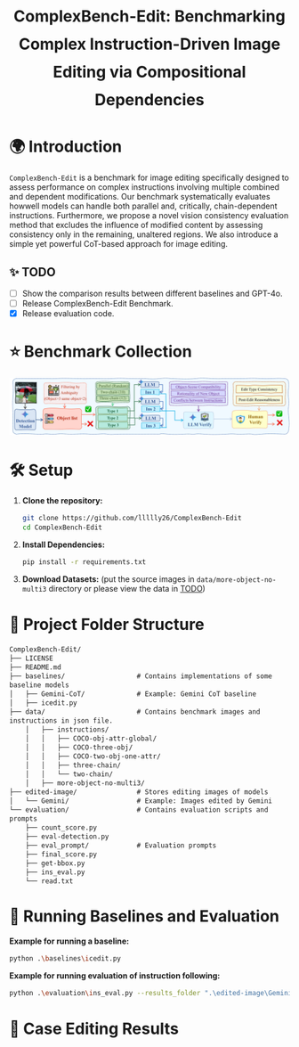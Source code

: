 <h1 align="center" style="line-height: 50px;">
  ComplexBench-Edit: Benchmarking Complex Instruction-Driven
Image Editing via Compositional Dependencies
</h1>

# 🌍 Introduction

`ComplexBench-Edit` is a  benchmark for image editing specifically designed to assess performance on complex instructions involving multiple combined and dependent modifications. Our benchmark systematically evaluates howwell models can handle both parallel and, critically, chain-dependent instructions. Furthermore, we propose a novel vision consistency evaluation method that excludes the influence of modified content by assessing consistency only in the remaining, unaltered regions. We also introduce a simple yet powerful CoT-based approach for image editing.


## ✨ TODO

- [ ] Show the comparison results between different baselines and GPT-4o.
- [ ] Release ComplexBench-Edit Benchmark.
- [x] Release evaluation code.

# ⭐ Benchmark Collection
![Overview Figure](./data/pipeline.jpg)


# 🛠️ Setup

1.  **Clone the repository:**
    ```bash
    git clone https://github.com/llllly26/ComplexBench-Edit
    cd ComplexBench-Edit
    ```
2.  **Install Dependencies:**
    ```bash
    pip install -r requirements.txt
    ```
3.  **Download Datasets:** (put the source images in `data/more-object-no-multi3` directory or please view the data in [TODO](https://github.com/llllly26/ComplexBench-Edit))

# 🧳 Project Folder Structure

```
ComplexBench-Edit/
├── LICENSE
├── README.md
├── baselines/                  # Contains implementations of some baseline models
│   ├── Gemini-CoT/             # Example: Gemini CoT baseline
│   ├── icedit.py
├── data/                       # Contains benchmark images and instructions in json file.
    │   ├── instructions/
    │   │   ├── COCO-obj-attr-global/
    │   │   ├── COCO-three-obj/
    │   │   ├── COCO-two-obj-one-attr/
    │   │   ├── three-chain/
    │   │   └── two-chain/
    │   ├── more-object-no-multi3/
├── edited-image/               # Stores editing images of models
│   └── Gemini/                 # Example: Images edited by Gemini
└── evaluation/                 # Contains evaluation scripts and prompts
    ├── count_score.py
    ├── eval-detection.py
    ├── eval_prompt/            # Evaluation prompts
    ├── final_score.py
    ├── get-bbox.py
    ├── ins_eval.py
    └── read.txt
```

# 🚀 Running Baselines and Evaluation

**Example for running a baseline:**
```bash
python .\baselines\icedit.py
```

**Example for running evaluation of instruction following:**
```bash
python .\evaluation\ins_eval.py --results_folder ".\edited-image\Gemini\COCO-three-obj\testResults_42" --json_path ".\data\COCO-three-obj\final_update_v2.json" --output_dir ".\edited-image\Gemini\COCO-three-obj\testResults_42_eval_v3_thinking_01_21"
```

# 🎈 Case Editing Results